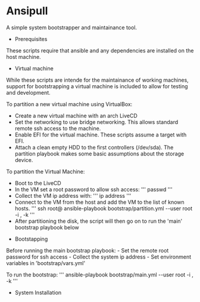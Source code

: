 Ansipull
========

A simple system bootstrapper and maintainance tool.

* Prerequisites

These scripts require that ansible and any dependencies are installed on the host machine.

* Virtual machine

While these scripts are intende for the maintainance of working machines, support for bootstrapping a virtual machine is included to allow for testing and development.

To partition a new virtual machine using VirtualBox:
 - Create a new virtual machine with an arch LiveCD 
 - Set the networking to use bridge networking. This allows standard remote ssh access to the machine.
 - Enable EFI for the virtual machine. These scripts assume a target with EFI.
 - Attach a clean empty HDD to the first controllers (/dev/sda). The partition playbook makes some basic assumptions about the storage device.

To partition the Virtual Machine:
 - Boot to the LiveCD
 - In the VM set a root password to allow ssh access:
    '''
    passwd
    ''' 
 - Collect the VM ip address with:
    '''
    ip address 
    '''
 - Connect to the VM from the host and add the VM to the list of known hosts.
    '''
    ssh root@<vm-ip-address>
    ansible-playbook bootstrap/partition.yml --user root -i <vm-ip-address>, -k
    '''
 - After partitioning the disk, the script will then go on to run the 'main' bootstrap playbook below

* Bootstapping 

Before running the main bootstrap playbook:
    - Set the remote root password for ssh access
    - Collect the system ip address
    - Set environment variables in 'bootstrap/vars.yml'


To run the bootstrap:
    '''
    ansible-playbook bootstrap/main.yml --user root -i <system-ip-address>, -k
    ''' 

* System Installation



